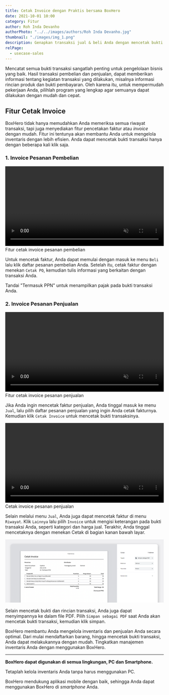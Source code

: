 ```yaml
---
title: Cetak Invoice dengan Praktis bersama BoxHero
date: 2021-10-01 10:00
category: Fitur
author: Roh Inda Devanho
authorPhoto: "../../images/authors/Roh Inda Devanho.jpg"
thumbnail: "./images/img_1.png"
description: Genapkan transaksi jual & beli Anda dengan mencetak bukti transaksi di BoxHero.
relPage:
  - usecase-sales
---
```


Mencatat semua bukti transaksi sangatlah penting untuk pengelolaan bisnis yang baik. Hasil transaksi pembelian dan penjualan, dapat memberikan informasi tentang kegiatan transaksi yang dilakukan, misalnya informasi rincian produk dan bukti pembayaran. Oleh karena itu, untuk mempermudah pekerjaan Anda, pilihlah program yang lengkap agar semuanya dapat dilakukan dengan mudah dan cepat.

## Fitur Cetak Invoice

BoxHero tidak hanya memudahkan Anda memeriksa semua riwayat transaksi, tapi juga menyediakan fitur pencetakan faktur atau *invoice* dengan mudah. Fitur ini tentunya akan membantu Anda untuk mengelola inventaris dengan lebih efisien. Anda dapat mencetak bukti transaksi hanya dengan beberapa kali klik saja.



### 1. Invoice Pesanan Pembelian

<video src="images/img_2.mp4" style="width:100%" muted autoplay loop playsinline></video>
<invisible>Fitur cetak invoice pesanan pembelian</invisible>

Untuk mencetak faktur, Anda dapat memulai dengan masuk ke menu `Beli` lalu klik daftar pesanan pembelian Anda. Setelah itu, cetak faktur dengan menekan `Cetak PO`, kemudian tulis informasi yang berkaitan dengan transaksi Anda.

<tip-box>

Tandai "Termasuk PPN" untuk menampilkan pajak pada bukti transaksi Anda.

</tip-box>

### 2. Invoice Pesanan Penjualan

<video src="images/img_3.mp4" style="width:100%" muted autoplay loop playsinline></video>
<invisible>Fitur cetak invoice pesanan penjualan</invisible>

Jika Anda ingin mencetak faktur penjualan, Anda tinggal masuk ke menu `Jual`, lalu pilih daftar pesanan penjualan yang ingin Anda cetak fakturnya. Kemudian klik `Cetak Invoice` untuk mencetak bukti transaksinya.



<video src="images/img_4.mp4" style="width:100%" muted autoplay loop playsinline></video>
<invisible>Cetak invoice pesanan penjualan</invisible>

Selain melalui menu `Jual`, Anda juga dapat mencetak faktur di menu `Riwayat`. Klik `Lainnya` lalu pilih `Invoice` untuk mengisi keterangan pada bukti transaksi Anda, seperti kategori dan harga jual. Terakhir, Anda tinggal mencetaknya dengan menekan Cetak di bagian kanan bawah layar.



![Simpan sebagai PDF](images/img_5.png)

Selain mencetak bukti dan rincian transaksi, Anda juga dapat menyimpannya ke dalam file PDF. Pilih `Simpan sebagai PDF` saat Anda akan mencetak bukti transaksi, kemudian klik simpan.



BoxHero membantu Anda mengelola inventaris dan penjualan Anda secara optimal. Dari mulai mendaftarkan barang, hingga mencetak bukti transaksi, Anda dapat melakukannya dengan mudah. Tingkatkan manajemen inventaris Anda dengan menggunakan BoxHero.

<hr/>

<tip-box>

**BoxHero dapat digunakan di semua lingkungan, PC dan ****Smartphone****.**

Tetaplah kelola inventaris Anda tanpa harus menggunakan PC.

BoxHero mendukung aplikasi mobile dengan baik, sehingga Anda dapat menggunakan BoxHero di *smartphone* Anda.

</tip-box>




